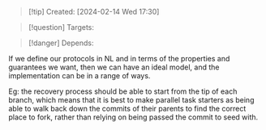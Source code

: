 
>[!tip] Created: [2024-02-14 Wed 17:30]

>[!question] Targets: 

>[!danger] Depends: 

If we define our protocols in NL and in terms of the properties and guarantees we want, then we can have an ideal model, and the implementation can be in a range of ways.

Eg: the recovery process should be able to start from the tip of each branch, which means that it is best to make parallel task starters as being able to walk back down the commits of their parents to find the correct place to fork, rather than relying on being passed the commit to seed with.
